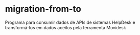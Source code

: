 # migration-from-to
Programa para consumir dados de APIs de sistemas HelpDesk e transformá-los em dados aceitos pela ferramenta Movidesk
